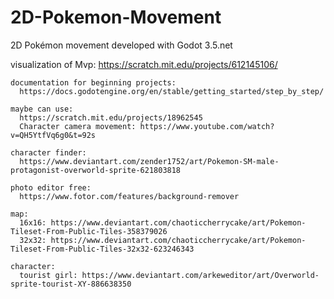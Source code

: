 # 2D-Pokemon-Movement

2D Pokémon movement developed with Godot 3.5.net

visualization of Mvp:
  https://scratch.mit.edu/projects/612145106/

~~~~~~ resources ~~~~~~~~ 
documentation for beginning projects:
  https://docs.godotengine.org/en/stable/getting_started/step_by_step/

maybe can use:
  https://scratch.mit.edu/projects/18962545
  Character camera movement: https://www.youtube.com/watch?v=QH5YtfVq6g0&t=92s

character finder:
  https://www.deviantart.com/zender1752/art/Pokemon-SM-male-protagonist-overworld-sprite-621803818

photo editor free:
  https://www.fotor.com/features/background-remover

map:
  16x16: https://www.deviantart.com/chaoticcherrycake/art/Pokemon-Tileset-From-Public-Tiles-358379026
  32x32: https://www.deviantart.com/chaoticcherrycake/art/Pokemon-Tileset-From-Public-Tiles-32x32-623246343

character:
  tourist girl: https://www.deviantart.com/arkeweditor/art/Overworld-sprite-tourist-XY-886638350
